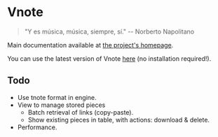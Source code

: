 # Vnote

> "Y es música, música, siempre, sí." -- Norberto Napolitano

Main documentation available at [the project's homepage](https://fpereiro.github.io/vnote/).

You can use the latest version of Vnote [here](https://fpereiro.github.io/vnote/vnote/vnote.html) (no installation required!).

## Todo

- Use tnote format in engine.
- View to manage stored pieces
   - Batch retrieval of links (copy-paste).
   - Show existing pieces in table, with actions: download & delete.
- Performance.
